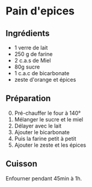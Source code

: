 # Pain d'epices


## Ingrédients
* 1 verre de lait
* 250 g de farine
* 2 c.a.s de Miel
* 80g sucre
* 1 c.a.c de bicarbonate
* zeste d'orange et épices

## Préparation

0. Pré-chauffer le four à 140°
1. Mélanger le sucre et le miel
2. Délayer avec le lait
3. Ajouter le bicarbonate
4. Puis la farine petit à petit
5. Ajouter le zeste et les épices

## Cuisson
Enfourner pendant 45min à 1h.
